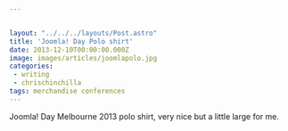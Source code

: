 ```yaml
---


layout: "../../../layouts/Post.astro"
title: 'Joomla! Day Polo shirt'
date: 2013-12-10T00:00:00.000Z
image: images/articles/joomlapolo.jpg
categories:
 - writing
 - chrischinchilla
tags: merchandise conferences
---
```


Joomla! Day Melbourne 2013 polo shirt, very nice but a little large for me.
